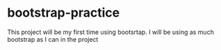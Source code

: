 # bootstrap-practice

This project will be my first time using bootsrtap.
I will be using as much bootstrap as I can in the project

